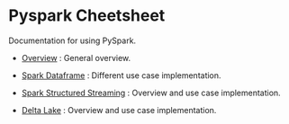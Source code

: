 # Pyspark Cheetsheet

Documentation for using PySpark. 

- [Overview](General-Overview) : General overview.

- [Spark Dataframe](Spark-SQL) : Different use case implementation.

- [Spark Structured Streaming](Structured-Streaming) : Overview and use case implementation.

- [Delta Lake](Delta-Lake) : Overview and use case implementation.


